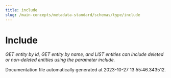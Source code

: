 ```yaml
---
title: include
slug: /main-concepts/metadata-standard/schemas/type/include
---
```


# Include

*GET entity by id, GET entity by name, and LIST entities can include deleted or non-deleted entities using the parameter include.*



Documentation file automatically generated at 2023-10-27 13:55:46.343512.
